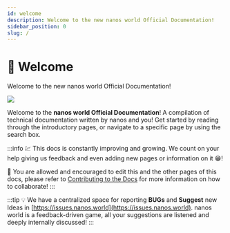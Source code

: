```yaml
---
id: welcome
description: Welcome to the new nanos world Official Documentation!
sidebar_position: 0
slug: /
---
```


# 👋 Welcome

Welcome to the new nanos world Official Documentation!

![](/img/docs/new-docs.png)

Welcome to the **nanos world Official Documentation**! A compilation of technical documentation written by nanos and you! Get started by reading through the introductory pages, or navigate to a specific page by using the search box.

:::info
💹 This docs is constantly improving and growing. We count on your help giving us feedback and even adding new pages or information on it 😁!

💑 You are allowed and encouraged to edit this and the other pages of this docs, please refer to [Contributing to the Docs](/docs/contributing-to-the-docs) for more information on how to collaborate!
:::

:::tip
💡 We have a centralized space for reporting **BUGs** and **Suggest** new Ideas in [https://issues.nanos.world](https://issues.nanos.world). nanos world is a feedback-driven game, all your suggestions are listened and deeply internally discussed!
:::
